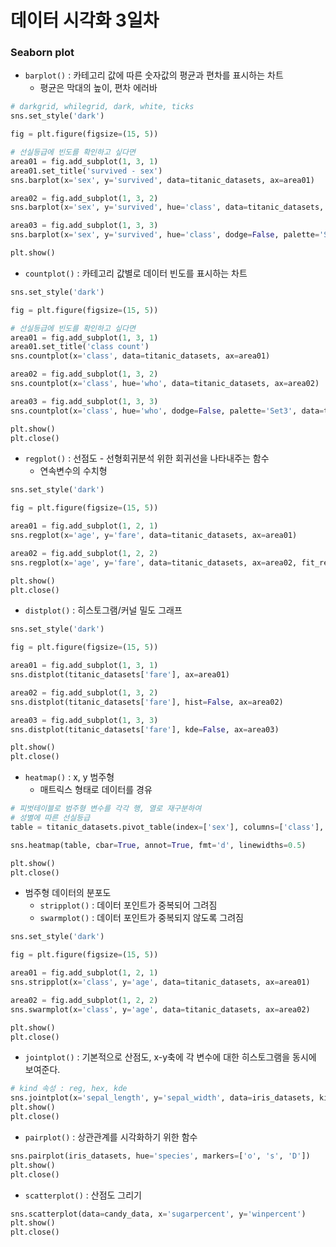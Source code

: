# 데이터 시각화 3일차

### Seaborn plot

- `barplot()` : 카테고리 값에 따른 숫자값의 평균과 편차를 표시하는 차트
  - 평균은 막대의 높이, 편차 에러바

```python
# darkgrid, whilegrid, dark, white, ticks
sns.set_style('dark')

fig = plt.figure(figsize=(15, 5))

# 선실등급에 빈도를 확인하고 싶다면
area01 = fig.add_subplot(1, 3, 1)
area01.set_title('survived - sex')
sns.barplot(x='sex', y='survived', data=titanic_datasets, ax=area01)

area02 = fig.add_subplot(1, 3, 2)
sns.barplot(x='sex', y='survived', hue='class', data=titanic_datasets, ax=area02)

area03 = fig.add_subplot(1, 3, 3)
sns.barplot(x='sex', y='survived', hue='class', dodge=False, palette='Set2', data=titanic_datasets, ax=area03)

plt.show()
```

- `countplot()` : 카테고리 값별로 데이터 빈도를 표시하는 차트

```python
sns.set_style('dark')

fig = plt.figure(figsize=(15, 5))

# 선실등급에 빈도를 확인하고 싶다면
area01 = fig.add_subplot(1, 3, 1)
area01.set_title('class count')
sns.countplot(x='class', data=titanic_datasets, ax=area01)

area02 = fig.add_subplot(1, 3, 2)
sns.countplot(x='class', hue='who', data=titanic_datasets, ax=area02)

area03 = fig.add_subplot(1, 3, 3)
sns.countplot(x='class', hue='who', dodge=False, palette='Set3', data=titanic_datasets, ax=area03)

plt.show()
plt.close()
```

- `regplot()` : 선점도 - 선형회귀분석 위한 회귀선을 나타내주는 함수
  - 연속변수의 수치형

```python
sns.set_style('dark')

fig = plt.figure(figsize=(15, 5))

area01 = fig.add_subplot(1, 2, 1)
sns.regplot(x='age', y='fare', data=titanic_datasets, ax=area01)

area02 = fig.add_subplot(1, 2, 2)
sns.regplot(x='age', y='fare', data=titanic_datasets, ax=area02, fit_reg=False)

plt.show()
plt.close()
```

- `distplot()` : 히스토그램/커널 밀도 그래프

```python
sns.set_style('dark')

fig = plt.figure(figsize=(15, 5))

area01 = fig.add_subplot(1, 3, 1)
sns.distplot(titanic_datasets['fare'], ax=area01)

area02 = fig.add_subplot(1, 3, 2)
sns.distplot(titanic_datasets['fare'], hist=False, ax=area02)

area03 = fig.add_subplot(1, 3, 3)
sns.distplot(titanic_datasets['fare'], kde=False, ax=area03)

plt.show()
plt.close()
```

- `heatmap()` : x, y 범주형
  - 매트릭스 형태로 데이터를 경유

```python
# 피벗테이블로 범주형 변수를 각각 행, 열로 재구분하여
# 성별에 따른 선실등급
table = titanic_datasets.pivot_table(index=['sex'], columns=['class'], aggfunc='size')

sns.heatmap(table, cbar=True, annot=True, fmt='d', linewidths=0.5)

plt.show()
plt.close()
```

- 범주형 데이터의 분포도
  - `stripplot()` : 데이터 포인트가 중복되어 그려짐
  - `swarmplot()` : 데이터 포인트가 중복되지 않도록 그려짐

```python
sns.set_style('dark')

fig = plt.figure(figsize=(15, 5))

area01 = fig.add_subplot(1, 2, 1)
sns.stripplot(x='class', y='age', data=titanic_datasets, ax=area01)

area02 = fig.add_subplot(1, 2, 2)
sns.swarmplot(x='class', y='age', data=titanic_datasets, ax=area02)

plt.show()
plt.close()
```

- `jointplot()` : 기본적으로 산점도, x-y축에 각 변수에 대한 히스토그램을 동시에 보여준다.

```python
# kind 속성 : reg, hex, kde
sns.jointplot(x='sepal_length', y='sepal_width', data=iris_datasets, kind='reg')
plt.show()
plt.close()
```

- `pairplot()` : 상관관계를 시각화하기 위한 함수

```python
sns.pairplot(iris_datasets, hue='species', markers=['o', 's', 'D'])
plt.show()
plt.close()
```

- `scatterplot()` : 산점도 그리기

```python
sns.scatterplot(data=candy_data, x='sugarpercent', y='winpercent')
plt.show()
plt.close()
```

